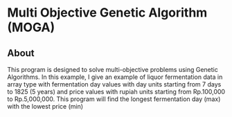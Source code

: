 # Multi Objective Genetic Algorithm (MOGA)

## About
This program is designed to solve multi-objective problems using Genetic Algorithms. In this example, I give an example of liquor fermentation data in array type with fermentation day values ​​with day units starting from 7 days to 1825 (5 years) and price values ​​with rupiah units starting from Rp.100,000 to Rp.5,000,000. This program will find the longest fermentation day (max) with the lowest price (min)